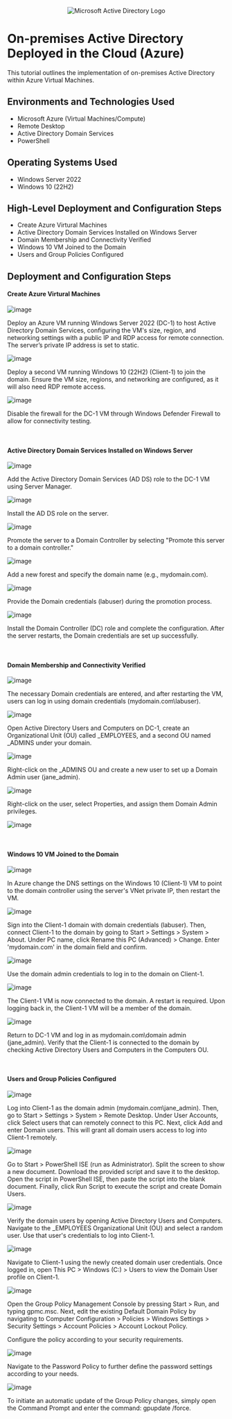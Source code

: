 <p align="center">
<img src="https://i.imgur.com/pU5A58S.png" alt="Microsoft Active Directory Logo"/>
</p>

<h1>On-premises Active Directory Deployed in the Cloud (Azure)</h1>
This tutorial outlines the implementation of on-premises Active Directory within Azure Virtual Machines.<br />


<h2>Environments and Technologies Used</h2>

- Microsoft Azure (Virtual Machines/Compute)
- Remote Desktop
- Active Directory Domain Services
- PowerShell

<h2>Operating Systems Used </h2>

- Windows Server 2022
- Windows 10 (22H2)

<h2>High-Level Deployment and Configuration Steps</h2>

- Create Azure Virtural Machines
- Active Directory Domain Services Installed on Windows Server
- Domain Membership and Connectivity Verified
- Windows 10 VM Joined to the Domain
- Users and Group Policies Configured

<h2>Deployment and Configuration Steps</h2>

<p>
<h4>Create Azure Virtural Machines</h4>

![image](https://github.com/user-attachments/assets/8b239299-f7ac-4348-902e-e3cbd1d6ed9a)

</p>
<p>
Deploy an Azure VM running Windows Server 2022 (DC-1) to host Active Directory Domain Services, configuring the VM's size, region, and networking settings with a public IP and RDP access for remote connection. The server’s private IP address is set to static.
</p>
<p>

![image](https://github.com/user-attachments/assets/eea8af42-6473-4bea-843c-564b83252a1c)

</p>
<p>
Deploy a second VM running Windows 10 (22H2) (Client-1) to join the domain. Ensure the VM size, regions, and networking are configured, as it will also need RDP remote access.
</p>
<p>



![image](https://github.com/user-attachments/assets/15e43c64-b58d-47a2-a226-a66067c63042)

</p>
<p>
Disable the firewall for the DC-1 VM through Windows Defender Firewall to allow for connectivity testing.
</p>
<p>


</p>
<br />

<p>
<h4>Active Directory Domain Services Installed on Windows Server</h4>

![image](https://github.com/user-attachments/assets/82f5b9b3-5704-4012-8e62-939b90ed2f0c)

</p>
<p>
Add the Active Directory Domain Services (AD DS) role to the DC-1 VM using Server Manager.
</p>
<p>

![image](https://github.com/user-attachments/assets/41268788-e34a-4630-9d5f-34dff5768552)

</p>
<p>
Install the AD DS role on the server.
</p>
<p>

![image](https://github.com/user-attachments/assets/cb4a2082-0350-413b-a9fa-5cb4587cf07c)

</p>
<p>
Promote the server to a Domain Controller by selecting "Promote this server to a domain controller."
</p>
<p>

![image](https://github.com/user-attachments/assets/e873a841-e9dc-435f-b775-8faa1d502c97)

</p>
<p>
Add a new forest and specify the domain name (e.g., mydomain.com).
</p>
<p>

![image](https://github.com/user-attachments/assets/4fffae21-eb50-4801-b13f-81d94f9b08d4)

</p>
<p>
Provide the Domain credentials (labuser) during the promotion process.
</p>
<p>
  
![image](https://github.com/user-attachments/assets/6b95c2e1-c5ad-458e-bc12-dc0f256dd50f)

</p>
<p>
Install the Domain Controller (DC) role and complete the configuration. After the server restarts, the Domain credentials are set up successfully.
</p>
<p>


</p>
<br />

<p>
<h4>Domain Membership and Connectivity Verified</h4>

![image](https://github.com/user-attachments/assets/61480065-cd96-4a0c-992a-50089eebac00)

</p>
<p>
The necessary Domain credentials are entered, and after restarting the VM, users can log in using domain credentials (mydomain.com\labuser).
</p>
<p>

![image](https://github.com/user-attachments/assets/32353a93-c307-40d5-9cf9-08f148578a9b)

</p>
<p>
Open Active Directory Users and Computers on DC-1, create an Organizational Unit (OU) called _EMPLOYEES, and a second OU named _ADMINS under your domain.
</p>
<p>

![image](https://github.com/user-attachments/assets/3eb974b2-f424-4b90-b3ce-9226c368e68c)

</p>
<p>
Right-click on the _ADMINS OU and create a new user to set up a Domain Admin user (jane_admin). 
</p>
<p>

![image](https://github.com/user-attachments/assets/2ab53e69-0d4d-4983-a306-0a36bf611175)

</p>
<p>
Right-click on the user, select Properties, and assign them Domain Admin privileges.
</p>
<p>

![image](https://github.com/user-attachments/assets/98f43f6d-8b5f-4a8b-973d-842b0800271d)  
 
</p>
<p>


</p>
<br />

<p>
<h4>Windows 10 VM Joined to the Domain</h4>

![image](https://github.com/user-attachments/assets/9c63196b-6db1-4628-997b-11a5bd618f74)

</p>
<p>
In Azure change the DNS settings on the Windows 10 (Client-1) VM to point to the domain controller using the server's VNet private IP, then restart the VM.
</p>
<p>

![image](https://github.com/user-attachments/assets/e50a1a76-92f9-4520-aadc-4aede8a30008)

</p>
<p>
Sign into the Client-1 domain with domain credentials (labuser). Then, connect Client-1 to the domain by going to Start > Settings > System > About. Under PC name, click Rename this PC (Advanced) > Change. Enter 'mydomain.com' in the domain field and confirm. 
</p>
<p>

![image](https://github.com/user-attachments/assets/98f43f6d-8b5f-4a8b-973d-842b0800271d)

</p>
<p>
Use the domain admin credentials to log in to the domain on Client-1.
</p>
<p>

![image](https://github.com/user-attachments/assets/7bd54faf-31b7-49c0-b2f3-10dc0c5b4eb8)

</p>
<p>
The Client-1 VM is now connected to the domain. A restart is required. Upon logging back in, the Client-1 VM will be a member of the domain.
</p>
<p>

![image](https://github.com/user-attachments/assets/41905e10-11ca-4502-9986-e3f5aa166a62)

</p>
<p>
Return to DC-1 VM and log in as mydomain.com\domain admin (jane_admin). Verify that the Client-1 is connected to the domain by checking Active Directory Users and Computers in the Computers OU.
</p>
<p>


</p>
<br />

<p>

<h4>Users and Group Policies Configured</h4>


![image](https://github.com/user-attachments/assets/ea334f3f-332b-4208-834c-09eeac93253e)
</p>
<p>

Log into Client-1 as the domain admin (mydomain.com\jane_admin). Then, go to Start > Settings > System > Remote Desktop. Under User Accounts, click Select users that can remotely connect to this PC. Next, click Add and enter Domain users. This will grant all domain users access to log into Client-1 remotely.
</p>
<p>

![image](https://github.com/user-attachments/assets/c4467ae6-1ed0-4a0e-9a09-1cac174643d9)

</p>
<p>
Go to Start > PowerShell ISE (run as Administrator). Split the screen to show a new document. Download the provided script and save it to the desktop. Open the script in PowerShell ISE, then paste the script into the blank document. Finally, click Run Script to execute the script and create Domain Users.
</p>
<p>

![image](https://github.com/user-attachments/assets/2119f041-b2d0-49cb-8b86-252a8c2a7d4e)

</p>
<p>
Verify the domain users by opening Active Directory Users and Computers. Navigate to the _EMPLOYEES Organizational Unit (OU) and select a random user. Use that user's credentials to log into Client-1.
</p>
<p>

![image](https://github.com/user-attachments/assets/d45d00df-dbde-47d5-8120-5b6e789e0ff0)

</p>
<p>
Navigate to Client-1 using the newly created domain user credentials. Once logged in, open This PC > Windows (C:) > Users to view the Domain User profile on Client-1.
</p>
<p>

![image](https://github.com/user-attachments/assets/6fbac9ba-07b6-41bb-a162-d3f093faea90)

</p>
<p>
Open the Group Policy Management Console by pressing Start > Run, and typing gpmc.msc.
Next, edit the existing Default Domain Policy by navigating to Computer Configuration > Policies > Windows Settings > Security Settings > Account Policies > Account Lockout Policy.

Configure the policy according to your security requirements. 
</p>
<p>

![image](https://github.com/user-attachments/assets/fee21f53-6e96-4372-a06a-724cfb03d8b3)
</p>
<p>

Navigate to the Password Policy to further define the password settings according to your needs.
</p>
<p>

![image](https://github.com/user-attachments/assets/cf2bf5b1-a37e-43c3-8eeb-97ec01965357)

</p>
<p>
To initiate an automatic update of the Group Policy changes, simply open the Command Prompt and enter the command: gpupdate /force.

</p>
<p>
